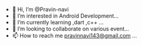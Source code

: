 - 👋 Hi, I’m @Pravin-navi
- 👀 I’m interested in Android Development...
- 🌱 I’m currently learning ,dart ,c++ ...
- 💞️ I’m looking to collaborate on various event...
- 📫 How to reach me pravinnavi143@gmail.com ...

<!---
Pravin-navi/Pravin-navi is a ✨ special ✨ repository because its `README.md` (this file) appears on your GitHub profile.
You can click the Preview link to take a look at your changes.
--->
